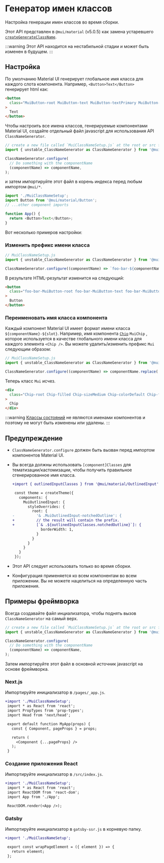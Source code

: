 

# Генератор имен классов <meta data-oversett="" data-original-text="ClassName generator">

<p class="description">Настройка генерации имен классов во время сборки.</p>

Этот API представлен в `@mui/material` (v5.0.5) как замена устаревшего [`createGenerateClassName`](/system/styles/api/#creategenerateclassname-options-class-name-generator).

:::warning
Этот API находится на нестабильной стадии и может быть изменен в будущем.
:::

## Настройка <meta data-oversett="" data-original-text="Setup">

По умолчанию Material UI генерирует глобальное имя класса для каждого слота компонента. Например, `<Button>Text</Button>` генерирует html как:

```html
<button
  class="MuiButton-root MuiButton-text MuiButton-textPrimary MuiButton-sizeMedium MuiButton-textSizeMedium MuiButtonBase-root css-1ujsas3"
>
  Text
</button>
```

Чтобы настроить все имена классов, генерируемые компонентами Material UI, создайте отдельный файл javascript для использования API `ClassNameGenerator`.

```js
// create a new file called `MuiClassNameSetup.js` at the root or src folder.
import { unstable_ClassNameGenerator as ClassNameGenerator } from '@mui/material/className';

ClassNameGenerator.configure(
  // Do something with the componentName
  (componentName) => componentName,
);
```

и затем импортируйте этот файл в корень индекса перед любым импортом `@mui/*`.

```js
import './MuiClassNameSetup';
import Button from '@mui/material/Button';
// ...other component imports

function App() {
  return <Button>Text</Button>;
}
```

Вот несколько примеров настройки:

### Изменить префикс имени класса <meta data-oversett="" data-original-text="Change class name prefix">

```js
// MuiClassNameSetup.js
import { unstable_ClassNameGenerator as ClassNameGenerator } from '@mui/material/className';

ClassNameGenerator.configure((componentName) => `foo-bar-${componentName}`);
```

В результате HTML-результат изменится на следующий:

```html
<button
  class="foo-bar-MuiButton-root foo-bar-MuiButton-text foo-bar-MuiButton-textPrimary foo-bar-MuiButton-sizeMedium foo-bar-MuiButton-textSizeMedium foo-bar-MuiButtonBase-root css-1ujsas3"
>
  Button
</button>
```

### Переименовать имя класса компонента <meta data-oversett="" data-original-text="Rename component class name">

Каждый компонент Material UI имеет формат имени класса `${componentName}-${slot}`. Например, имя компонента [`Chip`](/material-ui/react-chip/) `MuiChip` , которое используется в качестве глобального имени класса для каждого элемента `<Chip />`. Вы можете удалить/изменить префикс `Mui` следующим образом:

```js
// MuiClassNameSetup.js
import { unstable_ClassNameGenerator as ClassNameGenerator } from '@mui/material/className';

ClassNameGenerator.configure((componentName) => componentName.replace('Mui', ''));
```

Теперь класс `Mui` исчез.

```html
<div
  class="Chip-root Chip-filled Chip-sizeMedium Chip-colorDefault Chip-filledDefault css-mttbc0"
>
  Chip
</div>
```

:::warning
[Классы состояний](/material-ui/customization/how-to-customize/#state-classes) не являются именами компонентов и поэтому не могут быть изменены или удалены.
:::

## Предупреждение <meta data-oversett="" data-original-text="Caveat">

-   `ClassNameGenerator.configure` должен быть вызван перед импортом компонентов Material UI.
    
-   Вы всегда должны использовать `[component]Classes` для тематизации/кастомизации, чтобы получить правильное сгенерированное имя класса.
    
    ```diff
    +import { outlinedInputClasses } from '@mui/material/OutlinedInput';
    
     const theme = createTheme({
       components: {
         MuiOutlinedInput: {
           styleOverrides: {
             root: {
    -          '& .MuiOutlinedInput-notchedOutline': {
    +          // the result will contain the prefix.
    +          [`& .${outlinedInputClasses.notchedOutline}`]: {
                 borderWidth: 1,
               }
             }
           }
         }
       }
     });
    ```
    
-   Этот API следует использовать только во время сборки.
    
-   Конфигурация применяется ко всем компонентам во всем приложении. Вы не можете нацелиться на определенную часть приложения.
    

## Примеры фреймворка <meta data-oversett="" data-original-text="Framework examples">

Всегда создавайте файл инциализатора, чтобы поднять вызов `ClassNameGenerator` на самый верх.

```js
// create a new file called `MuiClassNameSetup.js` at the root or src folder.
import { unstable_ClassNameGenerator as ClassNameGenerator } from '@mui/material/className';

ClassNameGenerator.configure(
  // Do something with the componentName
  (componentName) => componentName,
);
```

Затем импортируйте этот файл в основной источник javascript на основе фреймворка.

### Next.js <meta data-oversett="" data-original-text="Next.js">

Импортируйте инициализатор в `/pages/_app.js`.

```diff
+import './MuiClassNameSetup';
 import * as React from 'react';
 import PropTypes from 'prop-types';
 import Head from 'next/head';

 export default function MyApp(props) {
   const { Component, pageProps } = props;

   return (
     <Component {...pageProps} />
   );
 }
```

### Создание приложения React <meta data-oversett="" data-original-text="Create React App">

Импортируйте инициализатор в `/src/index.js`.

```diff
+import './MuiClassNameSetup';
 import * as React from 'react';
 import ReactDOM from 'react-dom';
 import App from './App';

 ReactDOM.render(<App />);
```

### Gatsby <meta data-oversett="" data-original-text="Gatsby">

Импортируйте инициализатор в `gatsby-ssr.js` в корневую папку.

```diff
+import './MuiClassNameSetup';

 export const wrapPageElement = ({ element }) => {
   return element;
 };
```
